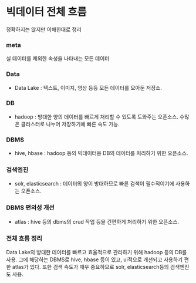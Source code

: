 # 빅데이터 전체 흐름

정확하지는 않지만 이해한대로 정리

### meta
실 데이터를 제외한 속성을 나타내는 모든 데이터

### Data
- Data Lake : 텍스트, 이미지, 영상 등등 모든 데이터를 모아둔 저장소. 

### DB
- hadoop : 방대한 양의 데이터를 빠르게 처리할 수 있도록 도와주는 오픈소스. 수많은 클러스터로 나누어 저장하기에 빠른 속도 가능.

### DBMS
- hive, hbase : hadoop 등의 빅데이터용 DB의 데이터를 처리하기 위한 오픈소스.

### 검색엔진
- solr, elasticsearch : 데이터의 양이 방대하므로 빠른 검색이 필수적이기에 사용하는 오픈소스.

### DBMS 편의성 개선 
- atlas : hive 등의 dbms의 crud 작업 등을 간편하게 처리하기 위한 오픈소스.

### 전체 흐름 정리

Data Lake의 방대한 데이터를 빠르고 효율적으로 관리하기 위해 hadoop 등의 DB를 사용.
그에 해당하는 DBMS로 hive, hbase 등이 있고, ui적으로 개선되고 사용하기 편한 atlas가 있다.
또한 검색 속도가 매우 중요하므로 solr, elasticsearch등의 검색엔진도 사용.